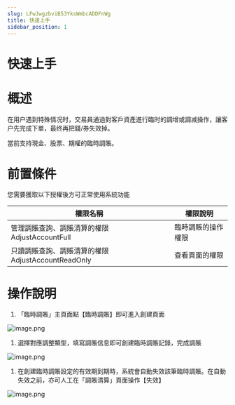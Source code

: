 ```yaml
---
slug: LFwJwgzbviB53YksWmbcADDFnWg
title: 快速上手
sidebar_position: 1
---
```



# 快速上手


# 概述


在用户遇到特殊情况时，交易員通過對客戶資產進行臨时的調增或調减操作，讓客户先完成下單，最终再把錢/券失效掉。


當前支持現金、股票、期權的臨時調賬。


# 前置條件


您需要獲取以下授權後方可正常使用系統功能


| 權限名稱                                 | 權限說明      |
| ------------------------------------ | --------- |
| 管理調賬查詢、調賬清算的權限 AdjustAccountFull     | 臨時調賬的操作權限 |
| 只讀調賬查詢、調賬清算的權限 AdjustAccountReadOnly | 查看頁面的權限   |


# 操作說明

1. 「臨時調賬」主頁面點【臨時調賬】即可進入創建頁面

![image.png](/assets/30cd1362f2b66b6d028e8ef95f31604f.png)

1. 選擇對應調整類型，填寫調賬信息即可創建臨時調賬記錄，完成調賬

![image.png](/assets/ecc064e164790fcb9c32f3cc330573ca.png)

1. 在創建臨時調賬設定的有效期到期時，系統會自動失效該筆臨時調賬。在自動失效之前，亦可人工在「調賬清算」頁面操作【失效】

![image.png](/assets/8d2612c8eec130f882b0414d48f83111.png)

